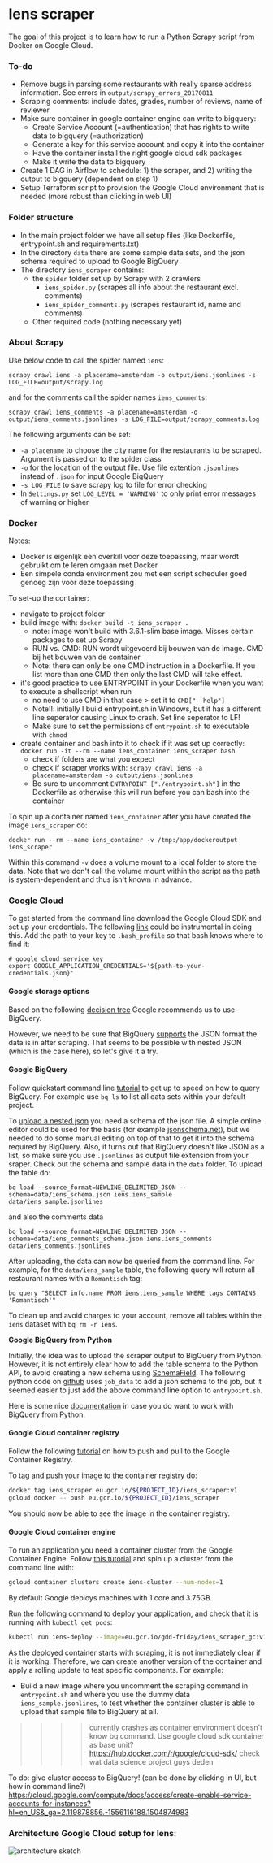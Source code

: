 # Iens scraper

The goal of this project is to learn how to run a Python Scrapy script from Docker on Google Cloud.

### To-do

* Remove bugs in parsing some restaurants with really sparse address information. See errors in `output/scrapy_errors_20170811`
* Scraping comments: include dates, grades, number of reviews, name of reviewer
* Make sure container in google container engine can write to bigquery:
    - Create Service Account (=authentication) that has rights to write data to bigquery (=authorization)
    - Generate a key for this service account and copy it into the container
    - Have the container install the right google cloud sdk packages
    - Make it write the data to bigquery
* Create 1 DAG in Airflow to schedule: 1) the scraper, and 2) writing the output to bigquery (dependent on step 1)
* Setup Terraform script to provision the Google Cloud environment that is needed (more robust than clicking in web UI)

### Folder structure

* In the main project folder we have all setup files (like Dockerfile, entrypoint.sh and requirements.txt)
* In the directory `data` there are some sample data sets, and the json schema required to upload to Google BigQuery
* The directory `iens_scraper` contains:
    * the `spider` folder set up by Scrapy with 2 crawlers
		* `iens_spider.py` (scrapes all info about the restaurant excl. comments)
		* `iens_spider_comments.py` (scrapes restaurant id, name and comments)
    * Other required code (nothing necessary yet)

### About Scrapy

Use below code to call the spider named `iens`:
```
scrapy crawl iens -a placename=amsterdam -o output/iens.jsonlines -s LOG_FILE=output/scrapy.log
```
and for the comments call the spider names `iens_comments`:
```
scrapy crawl iens_comments -a placename=amsterdam -o output/iens_comments.jsonlines -s LOG_FILE=output/scrapy_comments.log
```
The following arguments can be set:
* `-a placename` to choose the city name for the restaurants to be scraped. Argument is passed on to the spider class
* `-o` for the location of the output file. Use file extention `.jsonlines` instead of `.json` for input Google BigQuery
* `-s LOG_FILE` to save scrapy log to file for error checking
* In `Settings.py` set `LOG_LEVEL = 'WARNING'` to only print error messages of warning or higher


### Docker

Notes:
* Docker is eigenlijk een overkill voor deze toepassing, maar wordt gebruikt om te leren omgaan met Docker
* Een simpele conda environment zou met een script scheduler goed genoeg zijn voor deze toepassing

To set-up the container:
* navigate to project folder
* build image with: `docker build -t iens_scraper .`
    - note: image won't build with 3.6.1-slim base image. Misses certain packages to set up Scrapy
    - RUN vs. CMD: RUN wordt uitgevoerd bij bouwen van de image. CMD bij het bouwen van de container
    - Note: there can only be one CMD instruction in a Dockerfile. If you list more than one CMD then only the last CMD will take effect.
* it's good practice to use ENTRYPOINT in your Dockerfile when you want to execute a shellscript when run
    - no need to use CMD in that case > set it to `CMD["--help"]`
    - Note!!: initially I build entrypoint.sh in Windows, but it has a different line seperator causing Linux to crash. Set line seperator to LF!
    - Make sure to set the permissions of `entrypoint.sh` to executable with `chmod`
* create container and bash into it to check if it was set up correctly: `docker run -it --rm --name iens_container iens_scraper bash`
    - check if folders are what you expect
    - check if scraper works with: `scrapy crawl iens -a placename=amsterdam -o output/iens.jsonlines`
    - Be sure to uncomment `ENTRYPOINT ["./entrypoint.sh"]` in the Dockerfile as otherwise this will run before you can 
    bash into the container

To spin up a container named `iens_container` after you have created the image `iens_scraper` do:
```
docker run --rm --name iens_container -v /tmp:/app/dockeroutput iens_scraper
```
Within this command `-v` does a volume mount to a local folder to store the data. Note that we don't call the volume
mount within the script as the path is system-dependent and thus isn't known in advance.

### Google Cloud

To get started from the command line download the Google Cloud SDK and set up your credentials. The following [link](https://cloud.google.com/docs/authentication/getting-started) 
could be instrumental in doing this. Add the path to your key to `.bash_profile` so that bash knows where to find it:

```
# google cloud service key
export GOOGLE_APPLICATION_CREDENTIALS='${path-to-your-credentials.json}'
```

#### Google storage options

Based on the following [decision tree](https://cloud.google.com/storage-options/) Google recommends us to use BigQuery.

However, we need to be sure that BigQuery [supports](https://cloud.google.com/bigquery/data-formats) the JSON format the
data is in after scraping. That seems to be possible with nested JSON (which is the case here), so let's give it a try.

#### Google BigQuery

Follow quickstart command line [tutorial](https://cloud.google.com/bigquery/quickstart-command-line) to get up to speed 
on how to query BigQuery. For example use `bq ls` to list all data sets within your default project. 

To [upload a nested json](https://cloud.google.com/bigquery/loading-data#loading_nested_and_repeated_json_data) you need
a schema of the json file. A simple online editor could be used for the basis (for example [jsonschema.net]()), but we 
needed to do some manual editing on top of that to get it into the schema required by BigQuery. Also, it turns out that 
BigQuery doesn't like JSON as a list, so make sure you use `.jsonlines` as output file extension from your sraper. 
Check out the schema and sample data in the `data` folder. To upload the table do:

```
bq load --source_format=NEWLINE_DELIMITED_JSON --schema=data/iens_schema.json iens.iens_sample data/iens_sample.jsonlines
```
and also the comments data
```
bq load --source_format=NEWLINE_DELIMITED_JSON --schema=data/iens_comments_schema.json iens.iens_comments data/iens_comments.jsonlines
```

After uploading, the data can now be queried from the command line. For example, for the `data/iens_sample` table, the 
following query will return all restaurant names with a `Romantisch` tag:

```
bq query "SELECT info.name FROM iens.iens_sample WHERE tags CONTAINS 'Romantisch'"
```  

To clean up and avoid charges to your account, remove all tables within the `iens` dataset with `bq rm -r iens`.

**Google BigQuery from Python** 

Initially, the idea was to upload the scraper output to BigQuery from Python. However, it is not entirely clear how to 
add the table schema to the Python API, to avoid creating a new schema using [SchemaField](https://github.com/GoogleCloudPlatform/google-cloud-python/tree/master/bigquery). The following python code 
on [github](https://github.com/GoogleCloudPlatform/python-docs-samples/blob/master/bigquery/api/load_data_from_csv.py) 
uses `job_data` to add a json schema to the job, but it seemed easier to just add the above command line option to 
`entrypoint.sh`.
 
Here is some nice [documentation](https://cloud.google.com/bigquery/create-simple-app-api#bigquery-simple-app-build-service-python)
in case you do want to work with BigQuery from Python.

#### Google Cloud container registry

Follow the following [tutorial](https://cloud.google.com/container-registry/docs/pushing-and-pulling?hl=en_US) on how to 
push and pull to the Google Container Registry.

To tag and push your image to the container registry do:
```bash
docker tag iens_scraper eu.gcr.io/${PROJECT_ID}/iens_scraper:v1
gcloud docker -- push eu.gcr.io/${PROJECT_ID}/iens_scraper
```
You should now be able to see the image in the container registry.

#### Google Cloud container engine

To run an application you need a container cluster from the Google Container Engine. Follow [this tutorial](https://cloud.google.com/container-engine/docs/tutorials/hello-app)
and spin up a cluster from the command line with:
```bash
gcloud container clusters create iens-cluster --num-nodes=1
```
By default Google deploys machines with 1 core and 3.75GB. 

Run the following command to deploy your application, and check that it is running with `kubectl get pods`:
```bash
kubectl run iens-deploy --image=eu.gcr.io/gdd-friday/iens_scraper_gc:v1
```
As the deployed container starts with scraping, it is not immediately clear if it is working. Therefore, we can create
another version of the container and apply a rolling update to test specific components. For example:
- Build a new image where you uncomment the scraping command in `entrypoint.sh` and where you use the dummy data 
`iens_sample.jsonlines`, to test whether the container cluster is able to upload that sample file to BigQuery at all.
>>>> currently crashes as container environment doesn't know bq command. Use google cloud sdk container as base unit? 
https://hub.docker.com/r/google/cloud-sdk/ check wat data science project guys deden


To do: give cluster access to BigQuery! (can be done by clicking in UI, but how in command line?)
https://cloud.google.com/compute/docs/access/create-enable-service-accounts-for-instances?hl=en_US&_ga=2.119878856.-1556116188.1504874983

### Architecture Google Cloud setup for Iens:

![architecture sketch](/GC-architecture.jpg)
